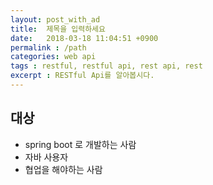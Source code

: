 ```yaml
---
layout: post_with_ad
title:  제목을 입력하세요
date:   2018-03-18 11:04:51 +0900
permalink : /path
categories: web api
tags : restful, restful api, rest api, rest
excerpt : RESTful Api를 알아봅시다.
---
```


## 대상

* spring boot 로 개발하는 사람
* 자바 사용자
* 협업을 해야하는 사람
